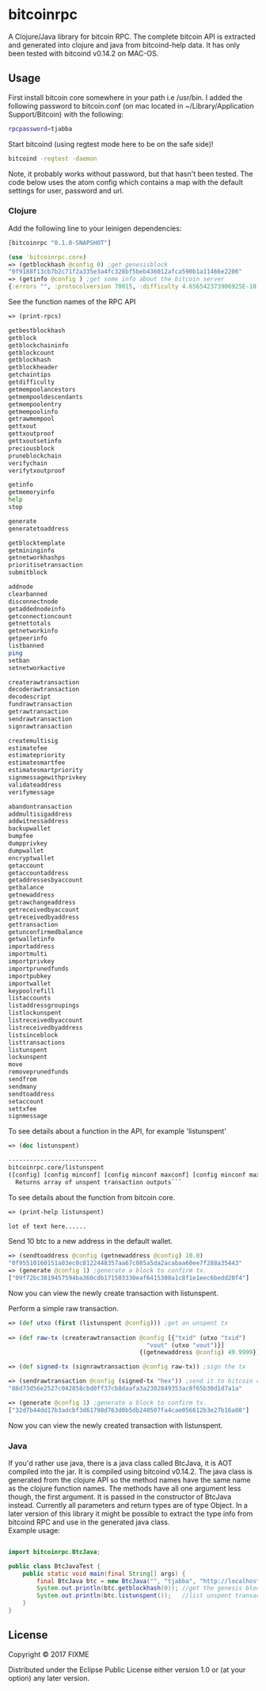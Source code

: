# bitcoinrpc

A Clojure/Java library for bitcoin RPC.
The complete bitcoin API is extracted and generated into clojure and java from bitcoind-help data. It has only been tested with bitcoind v0.14.2 on MAC-OS.

## Usage


First install bitcoin core somewhere in your path i.e /usr/bin.
I added the following password to bitcoin.conf (on mac located in ~/Library/Application Support/Bitcoin) with the following:
```bash
rpcpassword=tjabba
```

Start bitcoind (using regtest mode here to be on the safe side)!

```bash
bitcoind -regtest -daemon
```

Note, it probably works without password, but that hasn't been tested.
The code below uses the atom config which contains a map with the default settings for user, password and url.


### Clojure
Add the following line to your leinigen dependencies:
```clojure
[bitcoinrpc "0.1.0-SNAPSHOT"]
```

```clojure
(use 'bitcoinrpc.core)
=> (getblockhash @config 0) ;get genesisblock
"0f9188f13cb7b2c71f2a335e3a4fc328bf5beb436012afca590b1a11466e2206"
=> (getinfo @config ) ;get some info about the bitcoin server
{:errors "", :protocolversion 70015, :difficulty 4.656542373906925E-10, :relayfee 1.0E-5, :keypoolsize 100, :keypoololdest 1504971951, :testnet false, :paytxfee 0.0, :balance 199.9998616, :proxy "", :timeoffset 0, :blocks 104, :connections 0, :walletversion 130000, :version 140200}
```
See the function names of the RPC API
```clojure
=> (print-rpcs)
```
```bash
getbestblockhash
getblock
getblockchaininfo
getblockcount
getblockhash
getblockheader
getchaintips
getdifficulty
getmempoolancestors
getmempooldescendants
getmempoolentry
getmempoolinfo
getrawmempool
gettxout
gettxoutproof
gettxoutsetinfo
preciousblock
pruneblockchain
verifychain
verifytxoutproof

getinfo
getmemoryinfo
help
stop

generate
generatetoaddress

getblocktemplate
getmininginfo
getnetworkhashps
prioritisetransaction
submitblock

addnode
clearbanned
disconnectnode
getaddednodeinfo
getconnectioncount
getnettotals
getnetworkinfo
getpeerinfo
listbanned
ping
setban
setnetworkactive

createrawtransaction
decoderawtransaction
decodescript
fundrawtransaction
getrawtransaction
sendrawtransaction
signrawtransaction

createmultisig
estimatefee
estimatepriority
estimatesmartfee
estimatesmartpriority
signmessagewithprivkey
validateaddress
verifymessage

abandontransaction
addmultisigaddress
addwitnessaddress
backupwallet
bumpfee
dumpprivkey
dumpwallet
encryptwallet
getaccount
getaccountaddress
getaddressesbyaccount
getbalance
getnewaddress
getrawchangeaddress
getreceivedbyaccount
getreceivedbyaddress
gettransaction
getunconfirmedbalance
getwalletinfo
importaddress
importmulti
importprivkey
importprunedfunds
importpubkey
importwallet
keypoolrefill
listaccounts
listaddressgroupings
listlockunspent
listreceivedbyaccount
listreceivedbyaddress
listsinceblock
listtransactions
listunspent
lockunspent
move
removeprunedfunds
sendfrom
sendmany
sendtoaddress
setaccount
settxfee
signmessage
```

To see details about a function in the API, for example 'listunspent'
```clojure
=> (doc listunspent)
```
```bash
-------------------------
bitcoinrpc.core/listunspent
([config] [config minconf] [config minconf maxconf] [config minconf maxconf addresses] [config minconf maxconf addresses include_unsafe])
  Returns array of unspent transaction outputs```
```
To see details about the function from bitcoin core.

```clojure
=> (print-help listunspent)
```
```bash
lot of text here......
```

Send 10 btc to a new address in the default wallet.

```clojure
=> (sendtoaddress @config (getnewaddress @config) 10.0)
"0f95510160151a03ec0c8122448357aa67c085a5da2acabaa60ee7f288a35443"
=> (generate @config 1) ;generate a block to confirm tx.
["09f72bc3819457594ba360cdb171503330eaf6415308a1c8f1e1eec6bedd20f4"]
```

Now you can view the newly create transaction with listunspent.


Perform a simple raw transaction.
```clojure
=> (def utxo (first (listunspent @config))) ;get an unspent tx
 
=> (def raw-tx (createrawtransaction @config [{"txid" (utxo "txid")
                                       "vout" (utxo "vout")}]
                                     {(getnewaddress @config) 49.9999})) ;create a raw transaction

=> (def signed-tx (signrawtransaction @config raw-tx)) ;sign the tx

=> (sendrawtransaction @config (signed-tx "hex")) ;send it to bitcoin core
"88d73d56e2527c042858cbd0ff37cb8daafa3a2302849353ac8f65b30d1d7a1a" 

=> (generate @config 1) ;generate a block to confirm tx.
["32d7b44dd17b3adcbf3d61798d763d0b5db240507fa4cae056612b3e27b16a08"]
```
Now you can view the newly created transaction with listunspent.

### Java

If you'd rather use java, there is a java class called BtcJava, it is AOT compiled into the jar. It is compiled using bitcoind v0.14.2. The java class is generated from the clojure API so the method names have the same name as the clojure function names. The methods have all one argument less though, the first argument. It is passed in the constructor of BtcJava instead. Currently all parameters and return types are of type Object. In a later version of this library it might be possible to extract the type info from bitcoind RPC and use in the generated java class.   
Example usage:

```java

import bitcoinrpc.BtcJava;

public class BtcJavaTest {
	public static void main(final String[] args) {
		final BtcJava btc = new BtcJava("", "tjabba", "http://localhost:18332");
		System.out.println(btc.getblockhash(0)); //get the genesis block
		System.out.println(btc.listunspent());   //list unspent transactions
	}
}

```




## License

Copyright © 2017 FIXME

Distributed under the Eclipse Public License either version 1.0 or (at
your option) any later version.
